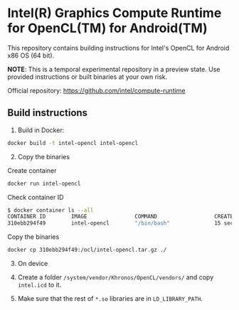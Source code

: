 # Intel(R) Graphics Compute Runtime for OpenCL(TM) for Android(TM)

This repository contains building instructions for Intel's OpenCL for Android x86 OS (64 bit).

**NOTE**: This is a temporal experimental repository in a preview state.
Use provided instructions or built binaries at your own risk.

Official repository: https://github.com/intel/compute-runtime

## Build instructions

1. Build in Docker:
  ```bash
  docker build -t intel-opencl intel-opencl
  ```

2. Copy the binaries

  Create container
  ```bash
  docker run intel-opencl
  ```

  Check container ID
  ```bash
  $ docker container ls --all
  CONTAINER ID        IMAGE               COMMAND                  CREATED             STATUS                       PORTS               NAMES
310ebb294f49        intel-opencl        "/bin/bash"              15 seconds ago      Exited (0) 13 seconds ago                        goofy_snyder0
  ```

  Copy the binaries
  ```bash
  docker cp 310ebb294f49:/ocl/intel-opencl.tar.gz ./
  ```

3. On device

  1. Create a folder `/system/vendor/Khronos/OpenCL/vendors/` and copy `intel.icd` to it.
  2. Make sure that the rest of `*.so` libraries are in `LD_LIBRARY_PATH`.
